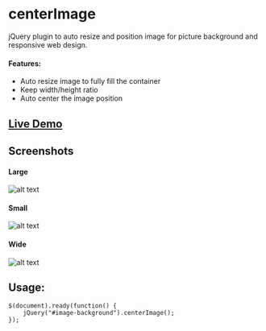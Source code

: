 centerImage
===========

jQuery plugin to auto resize and position image for picture background and responsive web design.

#### Features:

* Auto resize image to fully fill the container 
* Keep width/height ratio
* Auto center the image position

## [Live Demo](http://jsbin.com/umolem/16)

## Screenshots

#### Large

![alt text][screenshot1]

#### Small

![alt text][screenshot2]

#### Wide

![alt text][screenshot3]


## Usage:

    $(document).ready(function() {
        jQuery("#image-background").centerImage();
    });



[screenshot1]: https://raw.github.com/zhangxin840/centerImage/master/screenshot1.jpg "screenshot"
[screenshot2]: https://raw.github.com/zhangxin840/centerImage/master/screenshot2.jpg "screenshot"
[screenshot3]: https://raw.github.com/zhangxin840/centerImage/master/screenshot3.jpg "screenshot"
